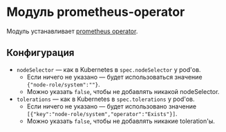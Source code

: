 Модуль prometheus-operator
=======

Модуль устанавливает [prometheus operator](https://github.com/coreos/prometheus-operator).


Конфигурация
------------

* `nodeSelector` — как в Kubernetes в `spec.nodeSelector` у pod'ов.
    * Если ничего не указано — будет использоваться значение `{"node-role/system":""}`.
    * Можно указать `false`, чтобы не добавлять никакой nodeSelector.
* `tolerations` — как в Kubernetes в `spec.tolerations` у pod'ов.
    * Если ничего не указано — будет использовано значение `[{"key":"node-role/system","operator":"Exists"}]`.
    * Можно указать `false`, чтобы не добавлять никакие toleration'ы.
